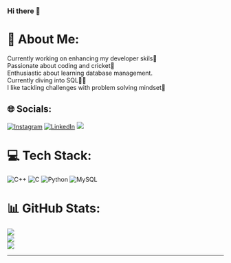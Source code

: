 ### Hi there 👋

# 💫 About Me:
Currently working on enhancing my developer skils🚀<br>Passionate about coding and cricket👻<br>Enthusiastic about learning database management. <br>Currently diving into SQL🥷🏻<br>I like tackling challenges with problem solving mindset🥸


## 🌐 Socials:
[![Instagram](https://img.shields.io/badge/Instagram-%23E4405F.svg?logo=Instagram&logoColor=white)](https://instagram.com/https://www.instagram.com/heyy._ash) [![LinkedIn](https://img.shields.io/badge/LinkedIn-%230077B5.svg?logo=linkedin&logoColor=white)](https://linkedin.com/in/https://www.linkedin.com/in/aayush-chounkar-633a37288/) 
[![](https://visitcount.itsvg.in/api?id=aayushchounkar&icon=0&color=0)](https://visitcount.itsvg.in)

# 💻 Tech Stack:
![C++](https://img.shields.io/badge/c++-%2300599C.svg?style=for-the-badge&logo=c%2B%2B&logoColor=white) ![C](https://img.shields.io/badge/c-%2300599C.svg?style=for-the-badge&logo=c&logoColor=white) ![Python](https://img.shields.io/badge/python-3670A0?style=for-the-badge&logo=python&logoColor=ffdd54) ![MySQL](https://img.shields.io/badge/mysql-%2300000f.svg?style=for-the-badge&logo=mysql&logoColor=white)
# 📊 GitHub Stats:
![](https://github-readme-stats.vercel.app/api?username=aayushchounkar&theme=dark&hide_border=false&include_all_commits=false&count_private=false)<br/>
![](https://github-readme-streak-stats.herokuapp.com/?user=aayushchounkar&theme=dark&hide_border=false)<br/>
![](https://github-readme-stats.vercel.app/api/top-langs/?username=aayushchounkar&theme=dark&hide_border=false&include_all_commits=false&count_private=false&layout=compact)

---

<!-- Proudly created with GPRM ( https://gprm.itsvg.in ) -->
